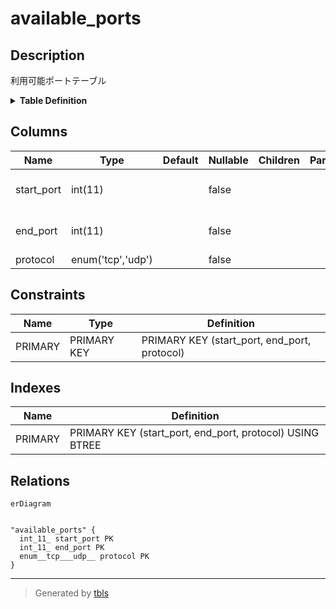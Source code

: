 # available_ports

## Description

利用可能ポートテーブル

<details>
<summary><strong>Table Definition</strong></summary>

```sql
CREATE TABLE `available_ports` (
  `start_port` int(11) NOT NULL COMMENT 'Start of port range (inclusive)',
  `end_port` int(11) NOT NULL COMMENT 'End of port range (exclusive)',
  `protocol` enum('tcp','udp') NOT NULL COMMENT 'Protocol',
  PRIMARY KEY (`start_port`,`end_port`,`protocol`)
) ENGINE=InnoDB DEFAULT CHARSET=utf8mb4 COLLATE=utf8mb4_general_ci COMMENT='利用可能ポートテーブル'
```

</details>

## Columns

| Name | Type | Default | Nullable | Children | Parents | Comment |
| ---- | ---- | ------- | -------- | -------- | ------- | ------- |
| start_port | int(11) |  | false |  |  | Start of port range (inclusive) |
| end_port | int(11) |  | false |  |  | End of port range (exclusive) |
| protocol | enum('tcp','udp') |  | false |  |  | Protocol |

## Constraints

| Name | Type | Definition |
| ---- | ---- | ---------- |
| PRIMARY | PRIMARY KEY | PRIMARY KEY (start_port, end_port, protocol) |

## Indexes

| Name | Definition |
| ---- | ---------- |
| PRIMARY | PRIMARY KEY (start_port, end_port, protocol) USING BTREE |

## Relations

```mermaid
erDiagram


"available_ports" {
  int_11_ start_port PK
  int_11_ end_port PK
  enum__tcp___udp__ protocol PK
}
```

---

> Generated by [tbls](https://github.com/k1LoW/tbls)
